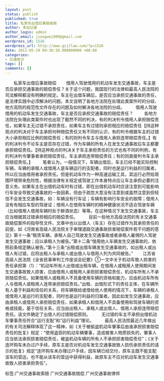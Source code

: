 ```yaml
---
layout: post
status: publish
published: true
title: 私家车出借后事故赔偿
author: 本站记者
author_login: admin
author_email: jiangwei909@gmail.com
wordpress_id: 1526
wordpress_url: http://www.gzjtlaw.com/?p=1526
date: 2011-05-29 09:30:28.000000000 +08:00
categories:
- 交通常识
tags: []
comments: []
---
```

　　私家车出借后事故赔偿　　 借用人驾驶借用的机动车发生交通事故，车主是否应承担交通事故的赔偿责任？关于这个问题，我国现行的法律和最高人民法院的司法解释都没有明确的规定。车主在出借车辆后，是否应当承担交通事故的责任，是法律实践中必须解决的问题。本文说明了各地方法院在处理此类案件时的分歧、地方高院的规范性文件存在的问题及如何解决各地法院的分歧。 　　 借用人驾驶借用的机动车发生交通事故，车主是否应承担交通事故的赔偿责任？ 　　 各地方法院在处理此类案件时也出现了截然不同的判决，有的判决判令借用人承担赔偿责任，如果车主无过错不承担责任，如果车主有过错则承担相应的赔偿责任【持这种观点的判决对于车主承担何种赔偿责任又有不同的认识，有的判令根据车主的过错大小承担相应比例的赔偿责任；有的则判令车主与借用人承担连带赔偿责任。】有的判决判令不论车主是否存在过错，作为车辆的所有人在发生交通事故后车主都要承担赔偿责任。【持这种观点的判决关于车主承担责任的方式也有不同的判例，有的判决判令肇事者承担赔偿责任，车主承担连带赔偿责任；有的则直接判令车主承担赔偿责任。】 　　笔者认为，一般情况下，车辆出借后，车主已经不能实际控制车辆，车辆的承租人或借用人是车辆运行的支配者，同时也是运行利益的归属者，所以应当由借用者承担责任。但是机动车作为一种高速运输工具，其运行必然给周围环境带来危险性，根据法律有关规定或驾驶工作本身特点应让车主承担必要的注意义务。如果车主在出借机动车时有过错，即在出借机动车时应该注意到可能影响行车安全导致交通事故的一些因素，但由于疏忽大意没有注意到或虽然注意到但轻信不会发生交通事故，如：车辆没有行车证；车辆有影响行车安全的故障；借用人没有有相应车型的驾驶证；借用人在借用车辆时的精神健康状况不适合驾驶车辆（比如借用人借用车辆时处于醉酒状态）等等。在这种情况下发生交通事故，车主应当根据其过错承担相应的赔偿责任。 　　 目前一些地方高级法院的有关交通事故赔偿案件的指导性文件、文章中也以出借人（车主）存在过错作为其承担责任的前提，如《河南省高级人民法院关于审理道路交通事故损害赔偿案件若干问题的意见》第十一条&ldquo;租赁车辆，承租人自己驾驶发生交通事故或者承租人雇佣的人驾驶发生交通事故；应以承租人为被告。&rdquo;第十二条&ldquo;借用他人车辆发生交通事故的，依照前条规定确认被告。&rdquo;第十三条&ldquo;出租或出借车辆发生交通事故的，如出租人或出借人有过错，应将出租人与承租人或出借人与借用人列为共同被告。&rdquo; 　　江苏省高级人民法院《全省民事审判工作座谈会纪要》①一文中关于机动车致人损害的责任承担第（1）：&ldquo;机动车所有人出借或出租车辆，在借用人或租用人使用期间发生交通事故致人损害，应由借用人或租用人承担损害赔偿责任，机动车所有人不承担赔偿责任。如果借用人或租用人不具备使用车辆的资格和能力，应由机动车所有人与借用人或租用人连带承担赔偿责任。&rdquo;出租、出借形式下的责任主体，在车辆所有人基于利益和信任的关系，将车辆租给或借给他人使用的情况下，车辆的承租人或借用人是运行的支配者，同时也是运行利益的归属者。因此如发生交通事故，应由承租人或借用人承担赔偿责任，如果承租人和借用人不具备使用和驾驶车辆的资格或技能，基于信任关系，应当由出租人、承租人或出借人、借用人承担连带赔偿责任。该文件确定了出借人的过错赔偿原则。 　　 无过错的车主不承担出借机动车肇事责任符合&ldquo;运行支配&rdquo;和&ldquo;运行利益&rdquo;理论。 　　 最高人民法院最近几年做出的有关司法解释体现了这一精神，如《关于被偷盗机动车肇事后由谁承担损害赔偿责任的批复》规定：&ldquo;使用盗窃的机动车辆肇事，造成被害人物质损失的，肇事人应当依法承担损害赔偿责任，被盗机动车辆的所有人不承担损害赔偿责任&rdquo;；《关于连环购车未办过户手续，原车主是否对机动车发生交通事故致人损伤承担责任的请示的批复》规定&ldquo;连环购车未办理过户手续，因车辆已经交付，原车主既不能支配该车的营运，也不能从该车的营运中获得利益，故原车主不应对机动车发生交通事故致人损害承担责任&rdquo;。 标签:广州交通事故索赔 广州交通事故赔偿 广州交通事故律师
